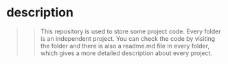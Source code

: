 # description
>>This repository is used to store some project code. Every folder is an independent project. You can check the code by visiting the folder and there is also a readme.md file in every folder, which gives a more detailed description about every project.
